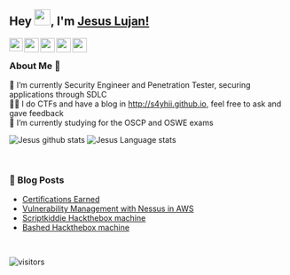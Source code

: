 ## Hey <img src="https://github.com/TheDudeThatCode/TheDudeThatCode/blob/master/Assets/Hi.gif" width="29px">, I'm [Jesus Lujan!](https://www.linkedin.com/in/jesusluj4n/) 
<!--
- 🔭 I’m currently working on ...
- 🌱 I’m currently learning ...
- 👯 I’m looking to collaborate on ...
- 🤔 I’m looking for help with ...
- 💬 Ask me about ...
- 📫 How to reach me: ...
- 😄 Pronouns: ...
- ⚡ Fun fact: ...
-->


<a href="https://www.linkedin.com/in/jesusluj4n/">
  <img align="left" width="24px" src="https://cdn.jsdelivr.net/npm/simple-icons@v3/icons/linkedin.svg"  />
</a>
<a href="https://twitter.com/s4yhii">
  <img align="left" width="26px" src="https://cdn.jsdelivr.net/npm/simple-icons@v3/icons/twitter.svg" />
</a>
<a href="mailto:jesus.lmont@gmail.com">
  <img align="left" width="26px" src="https://cdn.jsdelivr.net/npm/simple-icons@v3/icons/gmail.svg" />
</a>
<a href="https://www.youtube.com/channel/UCqPL1WTjILoJ5OhN_2GbYPA">
  <img align="left" width="26px" src="https://cdn.jsdelivr.net/npm/simple-icons@v3/icons/youtube.svg" />
</a>
<a href="https://s4yhii.github.io/">
  <img align="left" width="26px" src="https://cdn.jsdelivr.net/npm/simple-icons@v3/icons/medium.svg" />
</a>

<br />

### About Me 🚀
🌱 I’m currently Security Engineer and Penetration Tester, securing applications through SDLC </br>
👨‍💻 I do CTFs and have a blog in http://s4yhii.github.io, feel free to ask and gave feedback </br>
🌱 I’m currently studying for the OSCP and OSWE exams </br>

![Jesus github stats](https://github-readme-stats.vercel.app/api?username=s4yhii&show_icons=true&hide_border=truet&theme=gotham)
![Jesus Language stats](https://github-readme-stats-eight-theta.vercel.app/api/top-langs/?username=s4yhii&layout=compact&langs_count=8&hide_border=true&theme=gotham)

<br />


### 📕 Blog Posts
- [Certifications Earned](https://www.credly.com/users/jesus-enrique-lujan-montufar.6c7c4131/badges)
- [Vulnerability Management with Nessus in AWS](https://s4yhii.github.io/posts/Vuln-Scan-With-Nessus-in-AWS/)
- [Scriptkiddie Hackthebox machine](https://s4yhii.github.io/posts/scriptkiddie-htb/)
- [Bashed Hackthebox machine](https://s4yhii.github.io/posts/bashed-htb/)
<br/>

![visitors](https://visitor-badge.laobi.icu/badge?page_id=s4yhii.s4yhii)
